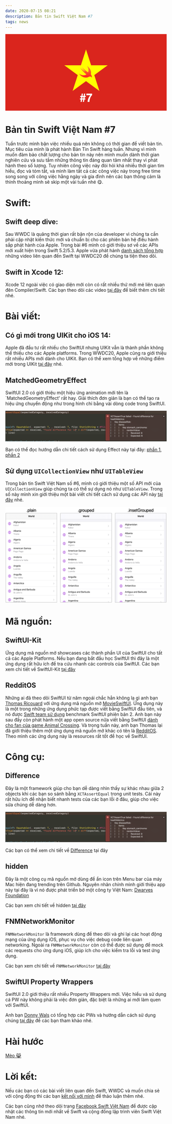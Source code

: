 ```yaml
---
date: 2020-07-15 08:21
description: Bản tin Swift Việt Nam #7
tags: news
---
```


![7](https://raw.githubusercontent.com/SwiftVietnam/SwiftVietnam/master/Output/Images/swiftvietnam/7/swiftvietnam_7.png)

# Bản tin Swift Việt Nam #7

Tuần trước mình bận việc nhiều quá nên không có thời gian để viết bản tin. Mục tiêu của mình là phát hành Bản Tin Swift hàng tuần. Nhưng vì mình muốn đảm bảo chất lượng cho bản tin này nên mình muốn dành thời gian nghiên cứu và sưu tầm những thông tin đáng quan tâm nhất thay vì phát hành theo số lượng. Tuy nhiên công việc này đòi hỏi khá nhiều thời gian tìm hiểu, đọc và tóm tắt, và mình làm tất cả các công việc này trong free time song song với công việc hằng ngày và gia đình nên các bạn thông cảm là thỉnh thoảng mình sẽ skip một vài tuần nhé 😋.

# Swift:

## Swift deep dive:

Sau WWDC là quãng thời gian rất bận rộn của developer vì chúng ta cần phải cập nhật kiến thức mới và chuẩn bị cho các phiên bản hệ điều hành sắp phát hành của Apple. Trong bài #6 mình có giới thiệu sơ về các APIs mới xuất hiện trong Swift 5.2/5.3. Apple vừa phát hảnh [danh sách tổng hợp](https://developer.apple.com/news/?id=tjv7v7k1) những video liên quan đến Swift tại WWDC20 để chúng ta tiện theo dõi.

## Swift in Xcode 12:

Xcode 12 ngoài việc có giao diện mới còn có rất nhiều thứ mới mẻ liên quan đên Compiler/Swift. Các bạn theo dõi các video [tại đây](https://developer.apple.com/news/?id=4nh602ih) để biết thêm chi tiết nhé.

# Bài viết:

## Có gì mới trong UIKit cho iOS 14:

Apple đã đầu tư rất nhiều cho SwiftUI nhưng UIKit vẫn là thành phần không thể thiếu cho các Apple platforms. Trong WWDC20, Apple cũng ra giới thiệu rất nhiều APIs mới dành cho UIKit. Bạn có thể xem tổng hợp về những điểm mới trong UIKit [tại đây](https://www.swiftjectivec.com/ios-14-notable-uikit-additions/) nhé.

## MatchedGeometryEffect

SwiftUI 2.0 có giới thiệu một hiệu ứng animation mới tên là `MatchedGeometryEffect' rất hay. Giải thích đơn giản là bạn có thể tạo ra hiệu ứng chuyển động như trong hình chỉ bằng vài dòng code trong SwiftUI.

![7](https://raw.githubusercontent.com/SwiftVietnam/SwiftVietnam/master/Output/Images/swiftvietnam/7/difference.png)

Bạn có thể đọc hướng dẫn chi tiết cách sử dụng Effect này tại đây: [phần 1](https://swiftui-lab.com/matchedgeometryeffect-part1/), [phần 2](https://swiftui-lab.com/matchedgeometryeffect-part2/)

## Sử dụng `UICollectionView` như `UITableView`

Trong bản tin Swift Việt Nam số #6, mình có giới thiệu một số API mới của `UICollectionView` giúp chúng ta có thể sự dụng nó như `UITableView`. Trong số này mình xin giới thiệu một bài viết chi tiết cách sử dụng các API này [tại đây](https://useyourloaf.com/blog/creating-lists-with-collection-view/) nhé.

![7](https://raw.githubusercontent.com/SwiftVietnam/SwiftVietnam/master/Output/Images/swiftvietnam/7/tableview.png)


# Mã nguồn:

## SwiftUI-Kit

Ứng dụng mã nguồn mở showcases các thành phần UI của SwiftUI cho tất cả các Apple Platforms. Nếu bạn đang bắt đầu học SwiftUI thì đây là một ứng dụng rất hữu ích để tra cứu nhanh các controls của SwiftUI.
Các bạn xem chi tiết về SwiftUI-Kit [tại đây](https://github.com/jordansinger/SwiftUI-Kit)

## RedditOS

Những ai đã theo dõi SwiftUI từ năm ngoái chắc hẳn không lạ gì anh bạn [Thomas Ricouard](https://github.com/Dimillian) với ứng dụng mã nguồn mở [MovieSwiftUI](https://github.com/Dimillian/MovieSwiftUI). Ứng dụng này là một trong những ứng dụng phức tạp được viết bằng SwiftUI đầu tiên, và nó được [Swift team sử dụng](https://twitter.com/Dimillian/status/1276069357550960641) benchmark SwiftUI phiên bản 2. Anh bạn này sau đấy còn phát hành một app open source nữa viết bằng SwiftUI [dành cho fan của game Animal Crossing](https://github.com/Dimillian/ACHNBrowserUI). Và trong tuần này, anh bạn Thomas lại đã giới thiệu thêm một ứng dụng mã nguồn mở khác có tên là [RedditOS](https://github.com/Dimillian/RedditOS). Theo mình các ứng dụng này là resources rất tốt để học về SwiftUI.

# Công cụ:

## Difference

Đây là một framework giúp cho bạn dễ dàng nhìn thấy sự khác nhau giữa 2 objects khi các bạn so sánh bằng `XCTAssertEqual` trong unit tests. Cái này rất hữu ích để nhận biết nhanh tests của các bạn lỗi ở đâu, giúp cho việc sửa chúng dễ dàng hơn.

![7](https://raw.githubusercontent.com/SwiftVietnam/SwiftVietnam/master/Output/Images/swiftvietnam/7/difference.png)

Các bạn có thể xem chi tiết về [Difference](https://github.com/krzysztofzablocki/Difference) tại đây

## hidden

Đây là một công cụ mã nguồn mở dùng để ẩn icon trên Menu bar của máy Mac hiện đang trending trên Github. Nguyên nhân chính mình giới thiệu app này tại đây là vì nó được phát triển bở một công ty Việt Nam: [Dwarves Foundation](https://dwarves.foundation)

Các bạn xem chi tiết về hidden [tại đây](https://github.com/dwarvesf/hidden)

## FNMNetworkMonitor

`FNMNetworkMonitor` là framework dùng để theo dõi và ghi lại các hoạt động mạng của ứng dụng iOS, phục vụ cho việc debug code liên quan networking. Ngoài ra `FNMNetworkMonitor` còn có thể được sử dụng để mock các requests cho ứng dụng iOS, giúp ích cho việc kiểm tra lỗi và test ứng dụng.

Các bạn xem chi tiết về `FNMNetworkMonitor` [tại đây](https://github.com/Farfetch/network-monitor-ios)

## SwiftUI Property Wrappers

SwiftUI 2.0 giới thiệu rất nhiều Property Wrappers mới. Việc hiểu và sử dụng cá PW này không phải là việc đơn giản, đặc biệt là những ai mới làm quen với SwiftUI.

Anh bạn [Donny Wals](https://www.donnywals.com/) có tổng hợp các PWs và hướng dẫn cách sử dụng chúng [tại đây](https://swiftuipropertywrappers.com/) để các bạn tham khảo nhé.

# Hài hước

[Mèo 😹](https://twitter.com/Valzevul/status/1275164878056103936?s=20)

# Lời kết:

Nếu các bạn có các bài viết liên quan đến Swift, WWDC và muốn chia sẻ với cộng động thì các bạn [kết nối với mình](https://www.facebook.com/tran.binhan) để thảo luận thêm nhé.

Các bạn cũng nhớ theo dõi trang [Facebook Swift Việt Nam](https://www.facebook.com/Swift-Vi%E1%BB%87t-Nam-396835394265318) để được cập nhật các thông tin mới nhất về Swift và cộng đồng lập trình viên Swift Việt Nam nhé.